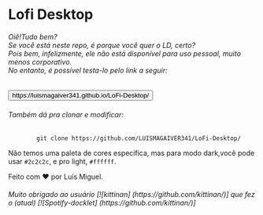 <h1>Lofi Desktop</h1>
<h6>Oiê!Tudo bem?<br>Se você está neste repo, é porque você quer o LD, certo?<br>Pois bem, infelizmente, ele não está disponível para uso pessoal, muito menos corporativo.<br>No entanto, é possível testa-lo pelo link a seguir:</h6>
<button>
 https://luismagaiver341.github.io/LoFi-Desktop/
</button>
<h6>Também dá pra clonar e modificar:</h6>


```console
        git clone https://github.com/LUISMAGAIVER341/LoFi-Desktop/
```

Não temos uma paleta de cores específica, mas para modo dark,você pode usar `#2c2c2c`, e pro light, `#ffffff`.


Feito com ❤ por Luís Miguel.
<h6>Muito obrigado ao usuário [![kittinan] (https://github.com/kittinan/)] que fez o (atual) [![Spotify-docklet] (https://github.com/kittinan/)]</h6>
